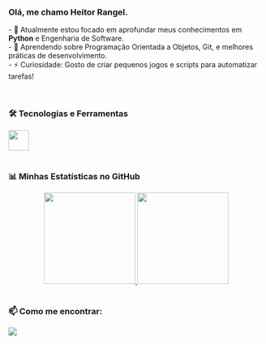 ### Olá, me chamo Heitor Rangel.

<p align="left"> 
  - 🔭 Atualmente estou focado em aprofundar meus conhecimentos em <strong>Python</strong> e Engenharia de Software.<br>
  - 🌱 Aprendendo sobre Programação Orientada a Objetos, Git, e melhores práticas de desenvolvimento.<br>
  - ⚡ Curiosidade: Gosto de criar pequenos jogos e scripts para automatizar tarefas!
</p>

<br>

### 🛠️ Tecnologias e Ferramentas

<div align="left">
  <a href="https://skillicons.dev">
    <img height="40em" src="https://skillicons.dev/icons?i=python,git,github,vscode"/>
  </a>
</div>

<br>

### 📊 Minhas Estatísticas no GitHub

<div align="center">
  <a href="https://github.com/Hebaran">
  <img height="180em" src="https://github-readme-stats.vercel.app/api?username=Hebaran&show_icons=true&theme=dracula&include_all_commits=true&count_private=true"/>
  <img height="180em" src="https://github-readme-stats.vercel.app/api/top-langs/?username=Hebaran&layout=compact&langs_count=7&theme=dracula"/>
  </a>
</div>

<br>

### 📫 Como me encontrar:

<div align="left"> 
  <a href="https://www.linkedin.com/in/heitor-rangel/" target="_blank"><img src="https://img.shields.io/badge/-LinkedIn-%230077B5?style=for-the-badge&logo=linkedin&logoColor=white" target="_blank"></a> 
</div>
